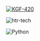 <p align="left"> <a href="https://github.com/ryo-ma/github-profile-trophy"><img src="https://github-profile-trophy.vercel.app/?username=KGF-420" alt="KGF-420" /></a> </p>
<p align="left"> <img src="https://komarev.com/ghpvc/?username=visionmedia&label=Profile%20views&color=eb4d3d&style=flat-square" alt="htr-tech" /> </pu>
</i></b></h3>

![Python](https://img.shields.io/badge/-Python-05122A?style=flat&logo=python)&nbsp;


